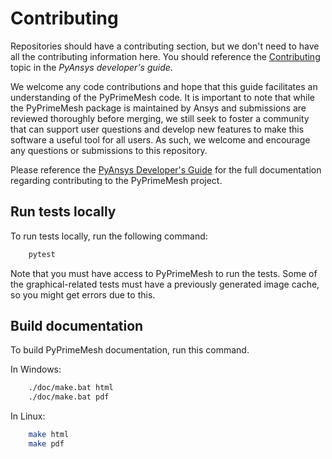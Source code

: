 # Contributing

Repositories should have a contributing section, but we don't need to have all the contributing information here.  You should reference the [Contributing](https://dev.docs.pyansys.com/how-to/contributing.html) topic in the *PyAnsys developer's guide*.

We welcome any code contributions and hope that this
guide facilitates an understanding of the PyPrimeMesh code. It is important to
note that while the PyPrimeMesh package is maintained by Ansys and submissions are reviewed
thoroughly before merging, we still seek to foster a community that can
support user questions and develop new features to make this software
a useful tool for all users.  As such, we welcome and encourage any
questions or submissions to this repository.

Please reference the [PyAnsys Developer's
Guide](https://dev.docs.pyansys.com/) for the full documentation
regarding contributing to the PyPrimeMesh project.

## Run tests locally

To run tests locally, run the following command:

```bash
    pytest
```

Note that you must have access to PyPrimeMesh to run the tests.
Some of the graphical-related tests must have a previously generated image cache, so
you might get errors due to this.

## Build documentation

To build PyPrimeMesh documentation, run this command.

In Windows:
```bash
    ./doc/make.bat html
    ./doc/make.bat pdf
```

In Linux:
```bash
    make html
    make pdf
```